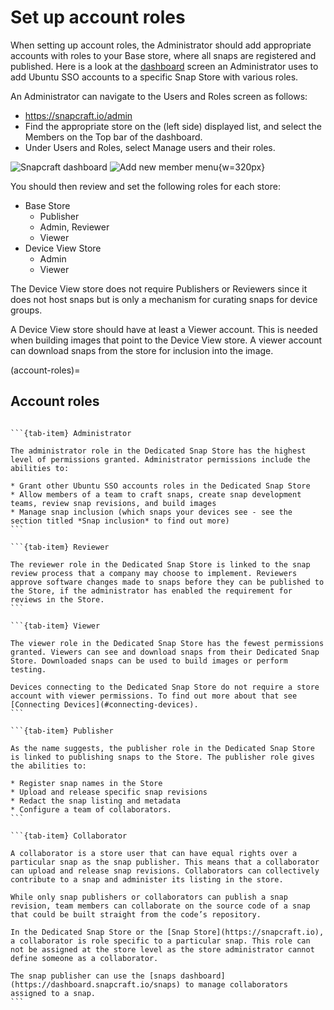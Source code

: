 # Set up account roles

When setting up account roles, the Administrator should add appropriate accounts with roles to your Base store, where all snaps are registered and published. Here is a look at the [dashboard](https://snapcraft.io/admin) screen an Administrator uses to add Ubuntu SSO accounts to a specific Snap Store with various roles.

An Administrator can navigate to the Users and Roles screen as follows:

* https://snapcraft.io/admin
* Find the appropriate store on the (left side) displayed list, and select the Members on the Top bar of the dashboard.
* Under Users and Roles, select Manage users and their roles.

![Snapcraft dashboard](https://lh5.googleusercontent.com/QaGGrfgBUJm5eXSnRwXzSGM12rcOh0qKc_nesD9OJB0p-FVa0F9f2Id-99QZESwui2mYdQp3fRTZBfNcrM7xXTUGcGgQd0a2VPs4A22iFNsBb0XIZcAhTRDGj4cqqFXwaVrmVPeEZUDw7FoE0jA)
![Add new member menu](https://lh5.googleusercontent.com/16PT0FWIPPFLFSn45tpnwG43VcGcwxbAx7Ij6rh3Gwsl-hVP1JbZZXQVCmPBqy6NOS7CA29f0w3OesU496MKpzrg41dsWhKnYSi5UQ9mL5PsLe1I95o5YoFxB77x3TMbe9FMBm6j2-bhxK1uvwA){w=320px}

You should then review and set the following roles for each store:

* Base Store
  * Publisher
  * Admin, Reviewer
  * Viewer
* Device View Store
  * Admin
  * Viewer

The Device View store does not require Publishers or Reviewers since it does not host snaps but is only a mechanism for curating snaps for device groups.

A Device View store should have at least a Viewer account. This is needed when building images that point to the Device View store. A viewer account can download snaps from the store for inclusion into the image.

(account-roles)=
## Account roles

````{tab-set}

```{tab-item} Administrator

The administrator role in the Dedicated Snap Store has the highest level of permissions granted. Administrator permissions include the abilities to:

* Grant other Ubuntu SSO accounts roles in the Dedicated Snap Store
* Allow members of a team to craft snaps, create snap development teams, review snap revisions, and build images
* Manage snap inclusion (which snaps your devices see - see the section titled *Snap inclusion* to find out more)
```

```{tab-item} Reviewer

The reviewer role in the Dedicated Snap Store is linked to the snap review process that a company may choose to implement. Reviewers approve software changes made to snaps before they can be published to the Store, if the administrator has enabled the requirement for reviews in the Store.
```

```{tab-item} Viewer

The viewer role in the Dedicated Snap Store has the fewest permissions granted. Viewers can see and download snaps from their Dedicated Snap Store. Downloaded snaps can be used to build images or perform testing.

Devices connecting to the Dedicated Snap Store do not require a store account with viewer permissions. To find out more about that see [Connecting Devices](#connecting-devices).
```

```{tab-item} Publisher

As the name suggests, the publisher role in the Dedicated Snap Store is linked to publishing snaps to the Store. The publisher role gives the abilities to:

* Register snap names in the Store
* Upload and release specific snap revisions
* Redact the snap listing and metadata
* Configure a team of collaborators.
```

```{tab-item} Collaborator

A collaborator is a store user that can have equal rights over a particular snap as the snap publisher. This means that a collaborator can upload and release snap revisions. Collaborators can collectively contribute to a snap and administer its listing in the store.

While only snap publishers or collaborators can publish a snap revision, team members can collaborate on the source code of a snap that could be built straight from the code’s repository. 

In the Dedicated Snap Store or the [Snap Store](https://snapcraft.io), a collaborator is role specific to a particular snap. This role can not be assigned at the store level as the store administrator cannot define someone as a collaborator. 

The snap publisher can use the [snaps dashboard](https://dashboard.snapcraft.io/snaps) to manage collaborators assigned to a snap.
```
````